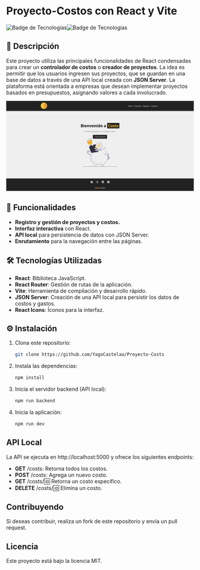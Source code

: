 # Proyecto-Costos con React y Vite

![Badge de Tecnologías](https://img.shields.io/badge/React-v18-blue?style=flat-square&logo=react)![Badge de Tecnologías](https://img.shields.io/badge/Vite-v4-purple?style=flat-square&logo=vite)

## 🚀 Descripción
Este proyecto utiliza las principales funcionalidades de React condensadas para crear un **controlador de costos** o **creador de proyectos**. La idea es permitir que los usuarios ingresen sus proyectos, que se guardan en una base de datos a través de una API local creada con **JSON Server**. La plataforma está orientada a empresas que desean implementar proyectos basados en presupuestos, asignando valores a cada involucrado.

![Captura del Proyecto](./Costs.png)

## 🌟 Funcionalidades
- **Registro y gestión de proyectos y costos.**
- **Interfaz interactiva** con React.
- **API local** para persistencia de datos con JSON Server.
- **Enrutamiento** para la navegación entre las páginas.

## 🛠️ Tecnologías Utilizadas
- **React**: Biblioteca JavaScript.
- **React Router**: Gestión de rutas de la aplicación.
- **Vite**: Herramienta de compilación y desarrollo rápido.
- **JSON Server**: Creación de una API local para persistir los datos de costos y gastos.
- **React Icons**: Íconos para la interfaz.

## ⚙️ Instalación
1. Clona este repositorio:
   ```bash
   git clone https://github.com/YagoCastelao/Proyecto-Costs
   
2. Instala las dependencias:
   ```bash
   npm install

3. Inicia el servidor backend (API local):
   ```bash
   npm run backend

4. Inicia la aplicación:
   ```bash
   npm run dev

## API Local
La API se ejecuta en http://localhost:5000 y ofrece los siguientes endpoints:

- **GET** /costs: Retorna todos los costos.
- **POST** /costs: Agrega un nuevo costo.
- **GET** /costs/:id: Retorna un costo específico.
- **DELETE** /costs/:id: Elimina un costo.

## Contribuyendo
Si deseas contribuir, realiza un fork de este repositorio y envía un pull request.

## Licencia
Este proyecto está bajo la licencia MIT.
